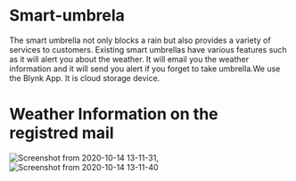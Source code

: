 # Smart-umbrela
The smart umbrella not only blocks a rain but also provides a variety of services to customers. Existing smart umbrellas have various features such as it will alert you about the weather. It will email you the weather information and it will send you alert if you forget to take umbrella.We use the Blynk App. It is cloud storage device.

# Weather Information on the registred mail
             
![Screenshot from 2020-10-14 13-11-31](https://user-images.githubusercontent.com/68325158/95959179-c366c780-0e1f-11eb-8fdd-4b10b8ba46e8.png),![Screenshot from 2020-10-14 13-11-40](https://user-images.githubusercontent.com/68325158/95959536-383a0180-0e20-11eb-96bb-adf396e1b0ca.png)



